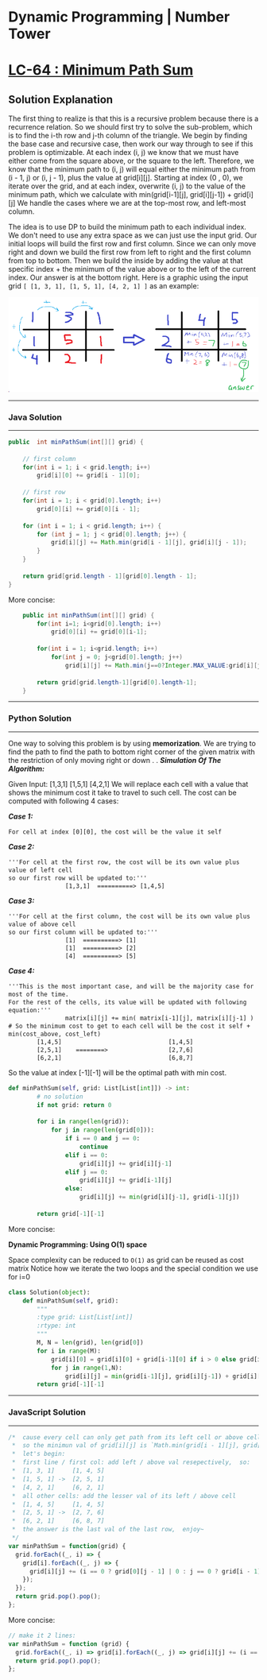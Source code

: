# Dynamic Programming | Number Tower
# [LC-64 : Minimum Path Sum](https://leetcode.com/problems/minimum-path-sum/)

## Solution Explanation
The first thing to realize is that this is a recursive problem because there is a recurrence relation. So we should first try to solve the sub-problem, which is to find the i-th row and j-th column of the triangle. We begin by finding the base case and recursive case, then work our way through to see if this problem is optimizable.
At each index (i, j) we know that we must have either come from the square above, or the square to the left. Therefore, we know that the minimum path to (i, j) will equal either the minimum path from (i - 1, j) or (i, j - 1), plus the value at grid[i][j].
Starting at index (0 , 0), we iterate over the grid, and at each index, overwrite (i, j) to the value of the minimum path, which we calculate with min(grid[i-1][j], grid[i][j-1]) + grid[i][j] We handle the cases where we are at the top-most row, and left-most column.


The idea is to use DP to build the minimum path to each individual index. 
We don't need to use any extra space as we can just use the input grid. Our initial loops will build the first row 
and first column. Since we can only move right and down we build the first row from left to right and the first column 
from top to bottom. Then we build the inside by adding the value at that specific index + the minimum of the value above 
or to the left of the current index. Our answer is at the bottom right. 
Here is a graphic using the input grid `[ [1, 3, 1], [1, 5, 1], [4, 2, 1] ]` as an example:

![lc-64-solution-explanation](./assets/lc-64-solution-explanation.PNG)

---
### Java Solution
---
```java
public  int minPathSum(int[][] grid) {
    
	// first column
    for(int i = 1; i < grid.length; i++)
    	grid[i][0] += grid[i - 1][0];

    // first row
    for(int i = 1; i < grid[0].length; i++)
    	grid[0][i] += grid[0][i - 1];

    for (int i = 1; i < grid.length; i++) {
    	for (int j = 1; j < grid[0].length; j++) {
    		grid[i][j] += Math.min(grid[i - 1][j], grid[i][j - 1]);
    	}
    }

    return grid[grid.length - 1][grid[0].length - 1];
}
```

More concise:

```Java
    public int minPathSum(int[][] grid) {
        for(int i=1; i<grid[0].length; i++)
            grid[0][i] += grid[0][i-1];
        
        for(int i = 1; i<grid.length; i++)
            for(int j = 0; j<grid[0].length; j++)
                grid[i][j] += Math.min(j==0?Integer.MAX_VALUE:grid[i][j-1] , grid[i-1][j]);

        return grid[grid.length-1][grid[0].length-1];
    }
```

---
### Python Solution
---

One way to solving this problem is by using **memorization**. We are trying to find the path to find the path to bottom right corner of the given matrix with the restriction of only moving right or down
.
.
___Simulation Of The Algorithm:___

Given Input:
  [1,3,1]
  [1,5,1]
  [4,2,1]
We will replace each cell with a value that shows the minimum cost it take to travel to such cell. The cost can be computed with following 4 cases:

___Case 1:___
```
For cell at index [0][0], the cost will be the value it self
```

___Case 2:___
```
'''For cell at the first row, the cost will be its own value plus value of left cell
so our first row will be updated to:'''
				[1,3,1]  ==========> [1,4,5]
```

___Case 3:___
```
'''For cell at the first column, the cost will be its own value plus value of above cell
so our first column will be updated to:'''
				[1]  ==========> [1]
				[1]  ==========> [2]
				[4]  ==========> [5]
```

___Case 4:___
```
'''This is the most important case, and will be the majority case for most of the time. 
For the rest of the cells, its value will be updated with following equation:'''
				matrix[i][j] += min( matrix[i-1][j], matrix[i][j-1] )
# So the minimum cost to get to each cell will be the cost it self + min(cost_above, cost_left)
		[1,4,5]                              [1,4,5]
		[2,5,1]    ========>                 [2,7,6]
	    [6,2,1]                              [6,8,7]
```

So the value at index [-1][-1] will be the optimal path with min cost.

```python
def minPathSum(self, grid: List[List[int]]) -> int:
        # no solution
        if not grid: return 0

        for i in range(len(grid)):
            for j in range(len(grid[0])):
                if i == 0 and j == 0:
                    continue
                elif i == 0:
                    grid[i][j] += grid[i][j-1]
                elif j == 0:
                    grid[i][j] += grid[i-1][j]
                else:
                    grid[i][j] += min(grid[i][j-1], grid[i-1][j])
                                
        return grid[-1][-1]
```

More concise:

**Dynamic Programming: Using O(1) space**

Space complexity can be reduced to `O(1)` as grid can be reused as cost matrix
Notice how we iterate the two loops and the special condition we use for i=0

```python
class Solution(object):
    def minPathSum(self, grid):
        """
        :type grid: List[List[int]]
        :rtype: int
        """
        M, N = len(grid), len(grid[0])
        for i in range(M):
            grid[i][0] = grid[i][0] + grid[i-1][0] if i > 0 else grid[i][0]
            for j in range(1,N):
                grid[i][j] = min(grid[i-1][j], grid[i][j-1]) + grid[i][j] if i > 0 else grid[i][j-1]+grid[i][j]
        return grid[-1][-1]
```

---
### JavaScript Solution
---
```JavaScript
/*  cause every cell can only get path from its left cell or above cell, 
 *  so the minimun val of grid[i][j] is `Math.min(grid[i - 1][j], grid[i][j - 1])` + its own val
 *  let's begin:
 *  first line / first col: add left / above val resepectively,  so:
 *  [1, 3, 1]     [1, 4, 5]
 *  [1, 5, 1] ->  [2, 5, 1]
 *  [4, 2, 1]     [6, 2, 1]
 *  all other cells: add the lesser val of its left / above cell
 *  [1, 4, 5]     [1, 4, 5]
 *  [2, 5, 1] ->  [2, 7, 6]
 *  [6, 2, 1]     [6, 8, 7]
 *  the answer is the last val of the last row,  enjoy~
 */
var minPathSum = function(grid) {
  grid.forEach((_, i) => {
    grid[i].forEach((_, j) => {
      grid[i][j] += (i == 0 ? grid[0][j - 1] | 0 : j == 0 ? grid[i - 1][0] | 0 : Math.min(grid[i - 1][j], grid[i][j - 1]))
    });
  });
  return grid.pop().pop();
};
```

More concise:

```JavaScript
// make it 2 lines:
var minPathSum = function (grid) {
  grid.forEach((_, i) => grid[i].forEach((_, j) => grid[i][j] += (i == 0 ? grid[0][j - 1] | 0 : j == 0 ? grid[i - 1][0] | 0 : Math.min(grid[i - 1][j], grid[i][j - 1]))));
  return grid.pop().pop();
};
```
